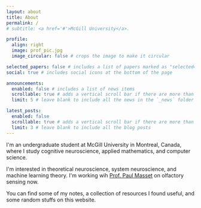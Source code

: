 ```yaml
---
layout: about
title: About
permalink: /
# subtitle: <a href='#'>McGill University</a>.

profile:
  align: right
  image: prof_pic.jpg
  image_circular: false # crops the image to make it circular

selected_papers: false # includes a list of papers marked as "selected={true}"
social: true # includes social icons at the bottom of the page

announcements:
  enabled: false # includes a list of news items
  scrollable: true # adds a vertical scroll bar if there are more than 3 news items
  limit: 5 # leave blank to include all the news in the `_news` folder

latest_posts:
  enabled: false
  scrollable: true # adds a vertical scroll bar if there are more than 3 new posts items
  limit: 3 # leave blank to include all the blog posts
---
```


I'm an undergraduate student at McGill University in Montreal, Canada, where I study cognitive neuroscience, applied mathematics, and computer science. 

I'm interested in theoretical neuroscience, system neuroscience, and machine learning theory. I'm working wih <a href='https://mila.quebec/en/directory/paul-masset'>Prof. Paul Masset</a> on olfactory sensing now.

You can find some of my notes, a collection of resources I found useful,
and some random stuffs on this website. 
